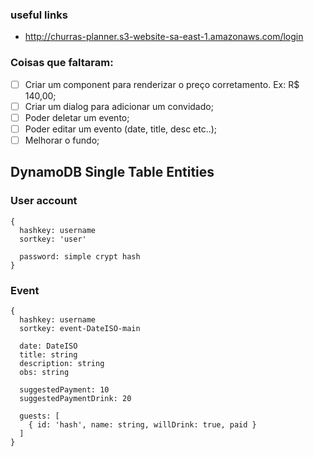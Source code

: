 ### useful links

- http://churras-planner.s3-website-sa-east-1.amazonaws.com/login

### Coisas que faltaram:

- [ ] Criar um component para renderizar o preço corretamento. Ex: R\$ 140,00;
- [ ] Criar um dialog para adicionar um convidado;
- [ ] Poder deletar um evento;
- [ ] Poder editar um evento (date, title, desc etc..);
- [ ] Melhorar o fundo;

## DynamoDB Single Table Entities

### User account

```
{
  hashkey: username
  sortkey: 'user'

  password: simple crypt hash
}
```

### Event

```
{
  hashkey: username
  sortkey: event-DateISO-main

  date: DateISO
  title: string
  description: string
  obs: string

  suggestedPayment: 10
  suggestedPaymentDrink: 20

  guests: [
    { id: 'hash', name: string, willDrink: true, paid }
  ]
}
```
